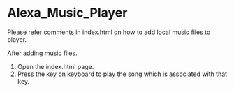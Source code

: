 # Alexa_Music_Player

Please refer comments in index.html on how to add local music files to player. 

After adding music files. 
1. Open the index.html page.
2. Press the key on keyboard to play the song which is associated with that key. 
